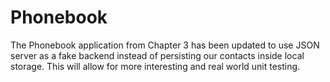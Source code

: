 # Phonebook

The Phonebook application from Chapter 3 has been updated to use JSON server as a fake backend instead of persisting our contacts inside local storage. This will allow for more interesting and real world unit testing.
